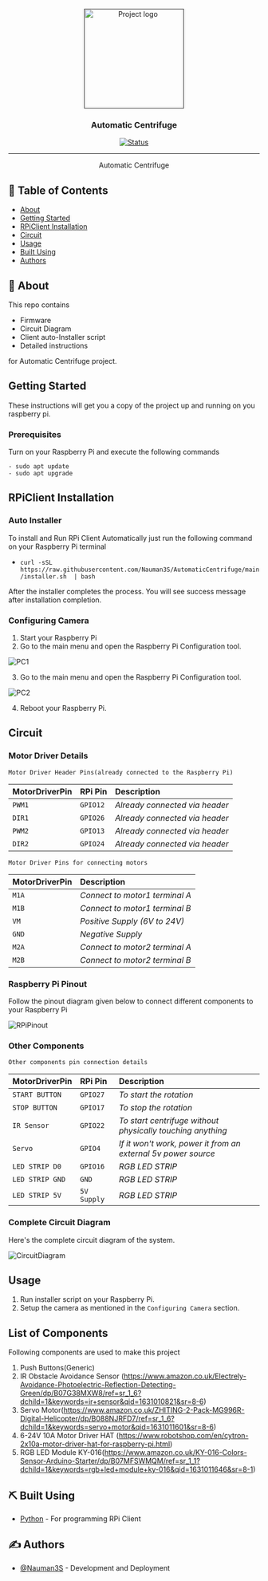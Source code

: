<p align="center">
  <a href="" rel="noopener">
 <img width=200px height=200px src="Circuit/autoCentrifuge.png" alt="Project logo"></a>
</p>

<h3 align="center">Automatic Centrifuge</h3>

<div align="center">

[![Status](https://img.shields.io/badge/status-active-success.svg)]()


</div>

---


<p align="center"> Automatic Centrifuge
    <br> 
</p>

## 📝 Table of Contents

- [About](#about)
- [Getting Started](#getting_started)
- [RPiClient Installation](#Installation)
- [Circuit](#circuit)
- [Usage](#usage)
- [Built Using](#built_using)
- [Authors](#authors)


## 🧐 About <a name = "about"></a>

This repo contains

- Firmware
- Circuit Diagram
- Client auto-Installer script
- Detailed instructions

for Automatic Centrifuge project.



## Getting Started <a name = "getting_started"></a>

These instructions will get you a copy of the project up and running on you raspberry pi.

### Prerequisites

Turn on your Raspberry Pi and execute the following commands

```
- sudo apt update
- sudo apt upgrade
```

## RPiClient Installation <a name = "Installation"></a>


### Auto Installer
To install and Run RPi Client Automatically just run the following command on your Raspberry Pi terminal

- ```curl -sSL  https://raw.githubusercontent.com/Nauman3S/AutomaticCentrifuge/main/installer.sh  | bash```

After the installer completes the process. You will see success message after installation completion.

### Configuring Camera

1.  Start your Raspberry Pi
2.  Go to the main menu and open the Raspberry Pi Configuration tool.

![PC1](Circuit/pc1.png)

3.  Go to the main menu and open the Raspberry Pi Configuration tool.
   
![PC2](Circuit/pc2.png)

4.  Reboot your Raspberry Pi.


## Circuit <a name = "circuit"></a>


### Motor Driver Details

```http
Motor Driver Header Pins(already connected to the Raspberry Pi)
```

| MotorDriverPin | RPi Pin | Description | 
| :--- | :--- | :--- |
| `PWM1` | `GPIO12` | *Already connected via header*  |
| `DIR1` | `GPIO26` | *Already connected via header*  |
| `PWM2` | `GPIO13` | *Already connected via header*  |
| `DIR2` | `GPIO24` | *Already connected via header*  |


```http
Motor Driver Pins for connecting motors
```

| MotorDriverPin | Description | 
| :--- | :--- |
| `M1A` | *Connect to motor1 terminal A*  |
| `M1B` | *Connect to motor1 terminal B*  |
| `VM`  |  *Positive Supply (6V to 24V)*  |
| `GND` | *Negative Supply*  |
| `M2A` | *Connect to motor2 terminal A*  |
| `M2B` | *Connect to motor2 terminal B*  |




### Raspberry Pi Pinout


Follow the pinout diagram given below to connect different components to your Raspberry Pi

![RPiPinout](Circuit/pinout.png)

### Other Components

```http
Other components pin connection details
```

| MotorDriverPin | RPi Pin | Description | 
| :--- | :--- | :--- |
| `START BUTTON` | `GPIO27` | *To start the rotation*  |
| `STOP BUTTON` | `GPIO17` | *To stop the rotation*  |
| `IR Sensor` | `GPIO22` | *To start centrifuge without physically touching anything*  |
| `Servo` | `GPIO4` | *If it won't work, power it from an external 5v power source*  |
| `LED STRIP D0` | `GPIO16` | *RGB LED STRIP*  |
| `LED STRIP GND` | `GND` | *RGB LED STRIP*  |
| `LED STRIP 5V` | `5V Supply` | *RGB LED STRIP*  |

### Complete Circuit Diagram

Here's the complete circuit diagram of the system.

![CircuitDiagram](Circuit/Circuit_bb.png)

## Usage <a name = "usage"></a>

1.  Run installer script on your Raspberry Pi.
2.  Setup the camera as mentioned in the ``Configuring Camera`` section.


## List of Components <a name = "list"></a>

Following components are used to make this project

1.  Push Buttons(Generic)
2.  IR Obstacle Avoidance Sensor (https://www.amazon.co.uk/Electrely-Avoidance-Photoelectric-Reflection-Detecting-Green/dp/B07G38MXW8/ref=sr_1_6?dchild=1&keywords=ir+sensor&qid=1631010821&sr=8-6)
3.  Servo Motor(https://www.amazon.co.uk/ZHITING-2-Pack-MG996R-Digital-Helicopter/dp/B088NJRFD7/ref=sr_1_6?dchild=1&keywords=servo+motor&qid=1631011601&sr=8-6)
4.  6-24V 10A Motor Driver HAT (https://www.robotshop.com/en/cytron-2x10a-motor-driver-hat-for-raspberry-pi.html)
5.  RGB LED Module KY-016(https://www.amazon.co.uk/KY-016-Colors-Sensor-Arduino-Starter/dp/B07MFSWMQM/ref=sr_1_1?dchild=1&keywords=rgb+led+module+ky-016&qid=1631011646&sr=8-1)


## ⛏️ Built Using <a name = "built_using"></a>

- [Python](https://www.python.org/) - For programming RPi Client
  

## ✍️ Authors <a name = "authors"></a>

- [@Nauman3S](https://github.com/Nauman3S) - Development and Deployment
